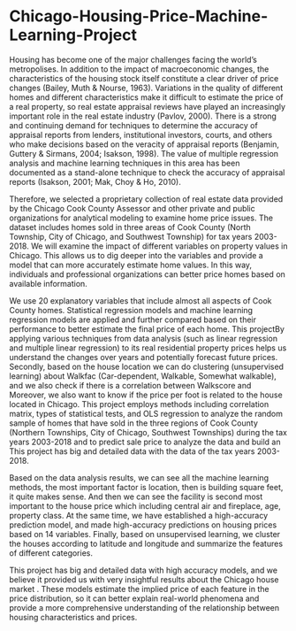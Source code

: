 # Chicago-Housing-Price-Machine-Learning-Project

Housing has become one of the major challenges facing the world’s metropolises. In addition to the impact of macroeconomic changes, the characteristics of the housing stock itself constitute a clear driver of price changes (Bailey, Muth & Nourse, 1963). Variations in the quality of different homes and different characteristics make it difficult to estimate the price of a real property, so real estate appraisal reviews have played an increasingly important role in the real estate industry (Pavlov, 2000). There is a strong and continuing demand for techniques to determine the accuracy of appraisal reports from lenders, institutional investors, courts, and others who make decisions based on the veracity of appraisal reports (Benjamin, Guttery & Sirmans, 2004; Isakson, 1998). The value of multiple regression analysis and machine learning techniques in this area has been documented as a stand-alone technique to check the accuracy of appraisal reports (Isakson, 2001; Mak,
Choy & Ho, 2010).

Therefore, we selected a proprietary collection of real estate data provided by the Chicago Cook County Assessor and other private and public organizations for analytical modeling to examine home price issues. The dataset includes homes sold in three areas of Cook County (North Township, City of Chicago, and Southwest Township) for tax years 2003-2018. We will examine the impact of different variables on property values in Chicago. This allows us to dig deeper into the variables and provide a model that can more accurately estimate home values. In this way, individuals and professional organizations can better price homes based on available information.

We use 20 explanatory variables that include almost all aspects of Cook County homes. Statistical regression models and machine learning regression models are applied and further compared based on their performance to better estimate the final price of each home. This projectBy applying various techniques from data analysis (such as linear regression and multiple linear regression) to its real residential property prices helps us understand the changes over years and potentially forecast future prices. Secondly, based on the house location we can do clustering (unsupervised learning) about Walkfac (Car-dependent, Walkable, Somewhat walkable), and we also check if there is a correlation between Walkscore and Moreover, we also want to know if the price per foot is related to the house located in Chicago. This project employs methods including correlation matrix, types of statistical tests, and OLS regression to analyze the random sample of homes that have sold in the three regions of Cook County (Northern Townships, City of Chicago, Southwest Townships) during the tax years 2003-2018 and to predict sale price to analyze the data and build an This project has big and detailed data with the data of the tax years 2003-2018.

Based on the data analysis results, we can see all the machine learning methods, the most important factor is location, then is building square feet, it quite makes sense. And then we can see the facility is second most important to the house price which including central air and fireplace, age, property class. At the same time, we have established a high-accuracy prediction model, and made high-accuracy predictions on housing prices based on 14 variables. Finally, based on unsupervised learning, we cluster the houses according to latitude and longitude and summarize the features of different categories.

This project has big and detailed data with high accuracy models, and we believe it provided us with very insightful results about the Chicago house market . These models estimate the implied price of each feature in the price distribution, so it can better explain real-world phenomena and provide a more comprehensive understanding of the relationship between housing characteristics and prices.
